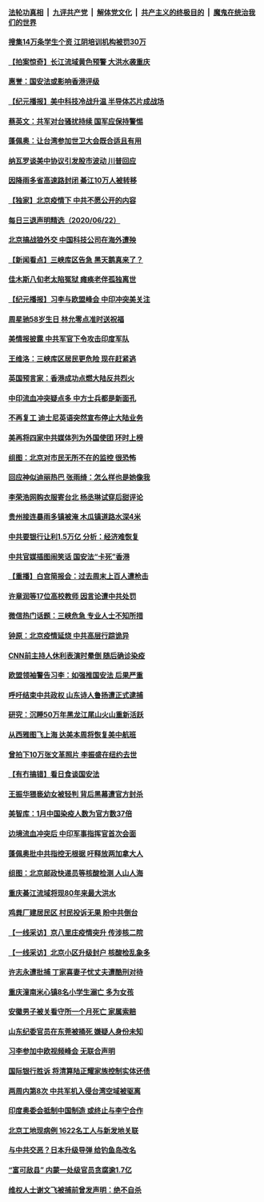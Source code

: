

####  [法轮功真相](../../../../basic/blob/master/README.md?t=06231331) &nbsp;|&nbsp; [九评共产党](../../../../9ping.md/blob/master/README.md?t=06231331) &nbsp;|&nbsp; [解体党文化](../../../../jtdwh.md/blob/master/README.md?t=06231331)  &nbsp;|&nbsp; [共产主义的终极目的](../../../../gczydzjmd.md/blob/master/README.md?t=06231331) &nbsp;|&nbsp; [魔鬼在统治我们的世界](../../../../mgztzwmdsj.md/blob/master/README.md?t=06231331) 

#### [搜集14万条学生个资 江阴培训机构被罚30万](../pages/nsc413/n12205642.md?t=06231331) 

#### [【拍案惊奇】长江流域黄色预警 大洪水袭重庆](../pages/nsc413/n12205562.md?t=06231331) 

#### [惠誉：国安法或影响香港评级](../pages/nsc413/n12205433.md?t=06231331) 

#### [【纪元播报】美中科技冷战升温 半导体芯片成战场](../pages/nsc413/n12205588.md?t=06231331) 

#### [蔡英文：共军对台骚扰持续 国军应保持警惕](../pages/nsc413/n12205629.md?t=06231331) 

#### [蓬佩奥：让台湾参加世卫大会既合适且有用](../pages/nsc413/n12205571.md?t=06231331) 


#### [纳瓦罗谈美中协议引发股市波动 川普回应](../pages/nsc413/n12205543.md?t=06231331) 

#### [因降雨多省高速路封闭 綦江10万人被转移](../pages/nsc413/n12205606.md?t=06231331) 

#### [【独家】北京疫情下 中共不愿公开的内容](../pages/nsc413/n12203800.md?t=06231331) 

#### [每日三退声明精选（2020/06/22）](../pages/nsc413/n12205534.md?t=06231331) 

#### [北京搞战狼外交 中国科技公司在海外遭殃](../pages/nsc413/n12204846.md?t=06231331) 

#### [【新闻看点】三峡库区告急 黑天鹅真来了？](../pages/nsc413/n12205008.md?t=06231331) 

#### [佳木斯八旬老太陷冤狱 瘫痪老伴孤独离世](../pages/nsc413/n12203870.md?t=06231331) 

#### [【纪元播报】习李与欧盟峰会 中印冲突美关注](../pages/nsc413/n12205264.md?t=06231331) 

#### [周星驰58岁生日 林允零点准时送祝福](../pages/nsc413/n12205203.md?t=06231331) 

#### [美情报披露 中共军官下令攻击印度军队](../pages/nsc413/n12205206.md?t=06231331) 

#### [王维洛：三峡库区居民更危险 现在赶紧逃](../pages/nsc413/n12205132.md?t=06231331) 

#### [英国预言家：香港成功点燃大陆反共烈火](../pages/nsc413/n12205226.md?t=06231331) 

#### [中印流血冲突疑点多 中方士兵都是新面孔](../pages/nsc413/n12205147.md?t=06231331) 

#### [不再复工 迪士尼英语突然宣布停止大陆业务](../pages/nsc413/n12205053.md?t=06231331) 

#### [美再将四家中共媒体列为外国使团 环时上榜](../pages/nsc413/n12205059.md?t=06231331) 

#### [组图：北京对市民无所不在的监控 很恐怖](../pages/nsc413/n12204898.md?t=06231331) 

#### [回应神似迪丽热巴 张雨绮：怎么样也是她像我](../pages/nsc413/n12205054.md?t=06231331) 

#### [李荣浩网购衣服寄台北 杨丞琳试穿后甜评论](../pages/nsc413/n12204710.md?t=06231331) 

#### [贵州接连暴雨多镇被淹 木瓜镇道路水深4米](../pages/nsc413/n12205057.md?t=06231331) 

#### [中共要银行让利1.5万亿 分析：经济难恢复](../pages/nsc413/n12204796.md?t=06231331) 

#### [中共官媒插图闹笑话 国安法“卡死”香港](../pages/nsc413/n12204819.md?t=06231331) 

#### [【重播】白宫简报会：过去周末上百人遭枪击](../pages/nsc413/n12204458.md?t=06231331) 

#### [许章润等17位高校教师 因言论遭中共处罚](../pages/nsc413/n12204547.md?t=06231331) 

#### [微信热门话题：三峡危急 专业人士不知所措](../pages/nsc413/n12204378.md?t=06231331) 

#### [钟原：北京疫情延烧 中共高层行踪诡异](../pages/nsc413/n12204828.md?t=06231331) 

#### [CNN前主持人休利表演时晕倒 随后确诊染疫](../pages/nsc413/n12204739.md?t=06231331) 

#### [欧盟领袖警告习李：如强推国安法 后果严重](../pages/nsc413/n12204750.md?t=06231331) 

#### [呼吁结束中共政权 山东诗人鲁扬遭正式逮捕](../pages/nsc413/n12204751.md?t=06231331) 

#### [研究：沉睡50万年黑龙江尾山火山重新活跃](../pages/nsc413/n12204479.md?t=06231331) 

#### [从西雅图飞上海 达美本周将恢复美中航班](../pages/nsc413/n12204640.md?t=06231331) 

#### [曾拍下10万张文革照片 李振盛在纽约去世](../pages/nsc413/n12204723.md?t=06231331) 

#### [【有冇搞错】看日食谈国安法](../pages/nsc413/n12204691.md?t=06231331) 

#### [王振华猥亵幼女被轻判 背后黑幕遭官方封杀](../pages/nsc413/n12204450.md?t=06231331) 

#### [美智库：1月中国染疫人数为官方数37倍](../pages/nsc413/n12204650.md?t=06231331) 

#### [边境流血冲突后 中印军事指挥官首次会面](../pages/nsc413/n12204638.md?t=06231331) 

#### [蓬佩奥批中共指控无根据 吁释放两加拿大人](../pages/nsc413/n12204564.md?t=06231331) 

#### [组图：北京邮政快递员等核酸检测 人山人海](../pages/nsc413/n12204212.md?t=06231331) 

#### [重庆綦江流域将现80年来最大洪水](../pages/nsc413/n12203735.md?t=06231331) 

#### [鸡粪厂建居民区 村民投诉无果 盼中共倒台](../pages/nsc413/n12204304.md?t=06231331) 

#### [【一线采访】京八里庄疫情突升 传涉核二院](../pages/nsc413/n12204209.md?t=06231331) 

#### [【一线采访】北京小区升级封户 核酸检乱象多](../pages/nsc413/n12203626.md?t=06231331) 

#### [许志永遭批捕 丁家喜妻子忧丈夫遭酷刑对待](../pages/nsc413/n12204072.md?t=06231331) 

#### [重庆潼南米心镇8名小学生溺亡 多为女孩](../pages/nsc413/n12203873.md?t=06231331) 

#### [安徽男子被关看守所一个月死亡 家属索赔](../pages/nsc413/n12203973.md?t=06231331) 

#### [山东纪委官员在东莞被捅死 嫌疑人身份未知](../pages/nsc413/n12203786.md?t=06231331) 

#### [习李参加中欧视频峰会 无联合声明](../pages/nsc413/n12203689.md?t=06231331) 

#### [国际银行胜诉 将清算陆正耀家族控制实体还债](../pages/nsc413/n12203861.md?t=06231331) 

#### [两周内第8次 中共军机入侵台湾空域被驱离](../pages/nsc413/n12203815.md?t=06231331) 

#### [印度奥委会抵制中国制造 或终止与李宁合作](../pages/nsc413/n12203212.md?t=06231331) 

#### [北京工地现病例 1622名工人与新发地关联](../pages/nsc413/n12203814.md?t=06231331) 

#### [与中共交恶？日本升级导弹 给钓鱼岛改名](../pages/nsc413/n12203668.md?t=06231331) 

#### [“富可敌县” 内蒙一处级官员贪腐逾1.7亿](../pages/nsc413/n12203246.md?t=06231331) 

#### [维权人士谢文飞被捕前曾发声明：绝不自杀](../pages/nsc413/n12203338.md?t=06231331) 

